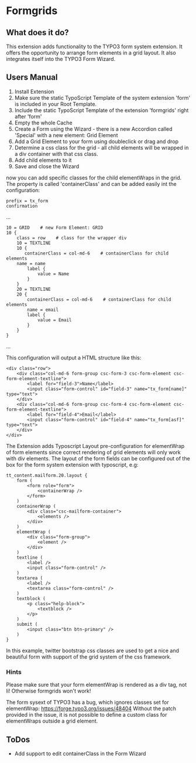 # Formgrids #

## What does it do? ##

This extension adds functionality to the TYPO3 form system extension. It offers the opportunity to arrange form elements in a grid layout. It also integrates itself into the TYPO3 Form Wizard.

## Users Manual ##


 1. Install Extension
 2. Make sure the static TypoScript Template of the system extension 'form' is included in your Root Template.
 3. Include the static TypoScript Template of the extension 'formgrids' right after 'form'
 4. Empty the whole Cache
 5. Create a Form using the Wizard - there is a new Accordion called 'Special' with a new element: Grid Element
 6. Add a Grid Element to your form using doubleclick or drag and drop
 7. Determine a css class for the grid - all child elements will be wrapped in a div container with that css class.
 8. Add child elements to it
 9. Save and close the Wizard

now you can add specific classes for the child elementWraps in the grid. The property is called 'containerClass' and can be added easily int the configuration:

    prefix = tx_form
    confirmation 

...

    10 = GRID    # new Form Element: GRID
    10 {
    	class = row    # class for the wrapper div
    	10 = TEXTLINE
    	10 {
           containerClass = col-md-6    # containerClass for child elements
   		name = name
    		label {
    			value = Name
    		}
    	}
    	20 = TEXTLINE
    	20 {
            containerClass = col-md-6    # containerClass for child elements
    		name = email
    		label {
    			value = Email
    		}
    	}
    }

...

This configuration will output a HTML structure like this:

    <div class="row">
        <div class="col-md-6 form-group csc-form-3 csc-form-element csc-form-element-textline">
            <label for="field-3">Name</label>
            <input class="form-control" id="field-3" name="tx_form[name]" type="text">
        </div>
        <div class="col-md-6 form-group csc-form-4 csc-form-element csc-form-element-textline">
            <label for="field-4">Email</label>
            <input class="form-control" id="field-4" name="tx_form[asf]" type="text">
        </div>
    </div>

The Extension adds Typoscript Layout pre-configuration for elementWrap of form elements since correct rendering of grid elements will only work with div elements.
The layout of the form fields can be configured out of the box for the form system extension with typoscript, e.g:

    tt_content.mailform.20.layout {
        form (
			<form role="form">
				<containerWrap />
			</form>
		)
		containerWrap (
			<div class="csc-mailform-container">
				<elements />
			</div>
		)
		elementWrap (
			<div class="form-group">
				<element />
			</div>
		)
		textline (
			<label />
			<input class="form-control" />
		)
		textarea (
			<label />
			<textarea class="form-control" />
		)
		textblock (
			<p class="help-block">
				<textblock />
			</p>
		)
		submit (
			<input class="btn btn-primary" />
		)
    }

In this example, twitter bootstrap css classes are used to get a nice and beautiful form with support of the grid system of the css framework.

### Hints ###

Please make sure that your form elementWrap is rendered as a div tag, not li! Otherwise formgrids won't work!

The form sysext of TYPO3 has a bug, which ignores classes set for elementWrap: https://forge.typo3.org/issues/48404
Without the patch provided in the issue, it is not possible to define a custom class for elementWraps outside a grid element.

## ToDos ##

 - Add support to edit containerClass in the Form Wizard    
